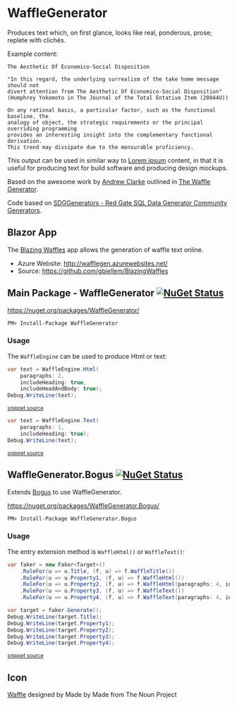 <!--
GENERATED FILE - DO NOT EDIT
This file was generated by [MarkdownSnippets](https://github.com/SimonCropp/MarkdownSnippets).
Source File: /readme.source.md
To change this file edit the source file and then run MarkdownSnippets.
-->
# WaffleGenerator

Produces text which, on first glance, looks like real, ponderous, prose; replete with clichés.

Example content:

```
The Aesthetic Of Economico-Social Disposition

"In this regard, the underlying surrealism of the take home message should not 
divert attention from The Aesthetic Of Economico-Social Disposition"
(Humphrey Yokomoto in The Journal of the Total Entative Item (20044U))

On any rational basis, a particular factor, such as the functional baseline, the 
analogy of object, the strategic requirements or the principal overriding programming 
provides an interesting insight into the complementary functional derivation. 
This trend may dissipate due to the mensurable proficiency.
```

This output can be used in similar way to [Lorem ipsum](https://en.wikipedia.org/wiki/Lorem_ipsum) content, in that it is useful for producing text for build software and producing design mockups.

Based on the awesome work by [Andrew Clarke](https://www.red-gate.com/simple-talk/author/andrew-clarke/) outlined in [The Waffle Generator](https://www.red-gate.com/simple-talk/dotnet/net-tools/the-waffle-generator/).

Code based on [SDGGenerators - Red Gate SQL Data Generator Community Generators](https://archive.codeplex.com/?p=sdggenerators).


## Blazor App

The [Blazing Waffles](http://wafflegen.azurewebsites.net/) app allows the generation of waffle text online.

 * Azure Website: http://wafflegen.azurewebsites.net/
 * Source: https://github.com/gbiellem/BlazingWaffles


## Main Package - WaffleGenerator [![NuGet Status](http://img.shields.io/nuget/v/WaffleGenerator.svg?style=flat)](https://www.nuget.org/packages/WaffleGenerator/)

https://nuget.org/packages/WaffleGenerator/

    PM> Install-Package WaffleGenerator


### Usage

The `WaffleEngine` can be used to produce Html or text:

<!-- snippet: htmlUsage -->
```cs
var text = WaffleEngine.Html(
    paragraphs: 2,
    includeHeading: true,
    includeHeadAndBody: true);
Debug.WriteLine(text);
```
<sup>[snippet source](/src/Tests/WaffleEngineTests.cs#L33-L41)</sup>
<!-- endsnippet -->

<!-- snippet: textUsage -->
```cs
var text = WaffleEngine.Text(
    paragraphs: 1,
    includeHeading: true);
Debug.WriteLine(text);
```
<sup>[snippet source](/src/Tests/WaffleEngineTests.cs#L20-L27)</sup>
<!-- endsnippet -->


## WaffleGenerator.Bogus [![NuGet Status](http://img.shields.io/nuget/v/WaffleGenerator.Bogus.svg?style=flat)](https://www.nuget.org/packages/WaffleGenerator.Bogus/)

Extends [Bogus](https://github.com/bchavez/Bogus) to use WaffleGenerator.

https://nuget.org/packages/WaffleGenerator.Bogus/

    PM> Install-Package WaffleGenerator.Bogus


### Usage

The entry extension method is `WaffleHtml()` or `WaffleText()`:

<!-- snippet: BogusUsage -->
```cs
var faker = new Faker<Target>()
    .RuleFor(u => u.Title, (f, u) => f.WaffleTitle())
    .RuleFor(u => u.Property1, (f, u) => f.WaffleHtml())
    .RuleFor(u => u.Property2, (f, u) => f.WaffleHtml(paragraphs: 4, includeHeading: true))
    .RuleFor(u => u.Property3, (f, u) => f.WaffleText())
    .RuleFor(u => u.Property4, (f, u) => f.WaffleText(paragraphs: 4, includeHeading: false));

var target = faker.Generate();
Debug.WriteLine(target.Title);
Debug.WriteLine(target.Property1);
Debug.WriteLine(target.Property2);
Debug.WriteLine(target.Property3);
Debug.WriteLine(target.Property4);
```
<sup>[snippet source](/src/Tests/FakerUsage.cs#L19-L33)</sup>
<!-- endsnippet -->


## Icon

<a href="https://thenounproject.com/term/waffle/836862/" target="_blank">Waffle</a> designed by Made by Made from The Noun Project
